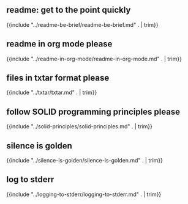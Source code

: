 ## readme: get to the point quickly

{{include "../readme-be-brief/readme-be-brief.md" . | trim}}

## readme in org mode please

{{include "../readme-in-org-mode/readme-in-org-mode.md" . | trim}}

## files in txtar format please

{{include "../txtar/txtar.md" . | trim}}

## follow SOLID programming principles please

{{include "../solid-principles/solid-principles.md" . | trim}}

## silence is golden

{{include "../silence-is-golden/silence-is-golden.md" . | trim}}

## log to stderr

{{include "../logging-to-stderr/logging-to-stderr.md" . | trim}}
